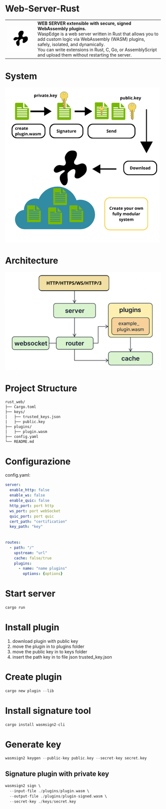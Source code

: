 # Web-Server-Rust


<table align="center">
  <tr>
    <td><img src="./images/logoWebServer.png" alt="logo" width="250"/></td>
    <td>
      <b>WEB SERVER extensible with secure, signed WebAssembly plugins.</b><br>
      WaspEdge is a web server written in Rust that allows you to add custom logic via WebAssembly (WASM) plugins, safely, isolated, and dynamically.<br>
      You can write extensions in Rust, C, Go, or AssemblyScript and upload them without restarting the server.
    </td>
  </tr>
</table>


# System

<img src="./images/system.png" alt="logo" width="500"/></td>


# Architecture

![schema](./images/schema1.png)


# Project Structure
```
rust_web/
├── Cargo.toml        
├── keys/                   
│   ├── trusted_keys.json
|   ├── public.key
├── plugins/                   
│   ├── plugin.wasm 
├── config.yaml                
└── README.md         

```


# Configurazione
config.yaml:
```yaml
server:
  enable_http: false
  enable_ws: false
  enable_quic: false
  http_port: port http
  ws_port: port webSocket
  quic_port: port quic
  cert_path: "certification"
  key_path: "key"


routes:
  - path: "/"
    upstream: "url"
    cache: false/true
    plugins:
      - name: "name plugins"
        options: {options}

```


# Start server
```rust
cargo run
```


# Install plugin
1. download plugin with public key
2. move the plugin in to plugins folder
3. move the public key in to keys folder
4. insert the path key in to file json trusted_key.json


# Create plugin
```rust
cargo new plugin --lib
```

# Install signature tool
```rust
cargo install wasmsign2-cli
```

# Generate key
```rust
wasmsign2 keygen --public-key public.key --secret-key secret.key
```

## Signature plugin with private key
```rust
wasmsign2 sign \
  --input-file ./plugins/plugin.wasm \
  --output-file ./plugins/plugin-signed.wasm \
  --secret-key ./keys/secret.key
```


